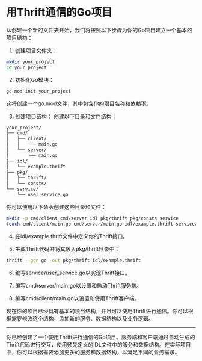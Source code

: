 # 用Thrift通信的Go项目

从创建一个新的文件夹开始，我们将按照以下步骤为你的Go项目建立一个基本的项目结构：

1. 创建项目文件夹：
```sh
mkdir your_project
cd your_project
```
2. 初始化Go模块：
```sh
go mod init your_project
```

这将创建一个go.mod文件，其中包含你的项目名称和依赖项。

3. 创建项目结构：
创建以下目录和文件结构：

```sh
your_project/
├── cmd/
│   ├── client/
│   │   └── main.go
│   └── server/
│       └── main.go
├── idl/
│   └── example.thrift
├── pkg/
│   ├── thrift/
│   └── consts/
└── service/
    └── user_service.go
```

你可以使用以下命令创建这些目录和文件：

```sh
mkdir -p cmd/client cmd/server idl pkg/thrift pkg/consts service
touch cmd/client/main.go cmd/server/main.go idl/example.thrift service/user_service.go
```

4. 在idl/example.thrift文件中定义你的Thrift接口。

5. 生成Thrift代码并将其放入pkg/thrift目录中：

```sh
thrift --gen go -out pkg/thrift idl/example.thrift
```
6. 编写service/user_service.go以实现Thrift接口。

7. 编写cmd/server/main.go以设置和启动Thrift服务端。

8. 编写cmd/client/main.go以设置和使用Thrift客户端。

现在你的项目已经具有基本的项目结构，并且可以使用Thrift进行通信。你可以根据需要修改这个结构，添加新的服务、数据结构以及业务逻辑。



---

你已经创建了一个使用Thrift进行通信的Go项目。服务端和客户端通过自动生成的Thrift代码进行交互，使用预先定义的IDL文件中的服务和数据结构。在实际项目中，你可以根据需要添加更多的服务和数据结构，以满足不同的业务需求。
